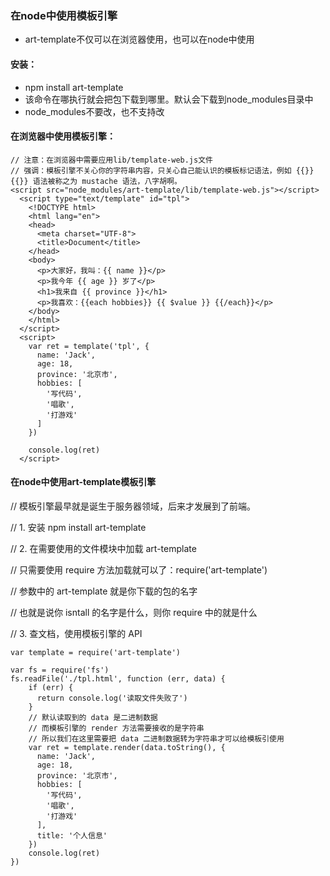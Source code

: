### 在node中使用模板引擎

- art-template不仅可以在浏览器使用，也可以在node中使用

#### 安装：

- npm install art-template
- 该命令在哪执行就会把包下载到哪里。默认会下载到node_modules目录中
- node_modules不要改，也不支持改

#### 在浏览器中使用模板引擎：

```
// 注意：在浏览器中需要应用lib/template-web.js文件
// 强调：模板引擎不关心你的字符串内容，只关心自己能认识的模板标记语法，例如 {{}}	{{}} 语法被称之为 mustache 语法，八字胡啊。
<script src="node_modules/art-template/lib/template-web.js"></script>
  <script type="text/template" id="tpl">
    <!DOCTYPE html>
    <html lang="en">
    <head>
      <meta charset="UTF-8">
      <title>Document</title>
    </head>
    <body>
      <p>大家好，我叫：{{ name }}</p>
      <p>我今年 {{ age }} 岁了</p>
      <h1>我来自 {{ province }}</h1>
      <p>我喜欢：{{each hobbies}} {{ $value }} {{/each}}</p>
    </body>
    </html>
  </script>
  <script>
    var ret = template('tpl', {
      name: 'Jack',
      age: 18,
      province: '北京市',
      hobbies: [
        '写代码',
        '唱歌',
        '打游戏'
      ]
    })

    console.log(ret)
  </script>
```

#### 在node中使用art-template模板引擎

// 模板引擎最早就是诞生于服务器领域，后来才发展到了前端。

// 1. 安装 npm install art-template

// 2. 在需要使用的文件模块中加载 art-template

//  只需要使用 require 方法加载就可以了：require('art-template')

//  参数中的 art-template 就是你下载的包的名字

//  也就是说你 isntall 的名字是什么，则你 require 中的就是什么

// 3. 查文档，使用模板引擎的 API

```
var template = require('art-template')

var fs = require('fs')
fs.readFile('./tpl.html', function (err, data) {
	if (err) {
	  return console.log('读取文件失败了')
	}
	// 默认读取到的 data 是二进制数据
	// 而模板引擎的 render 方法需要接收的是字符串
	// 所以我们在这里需要把 data 二进制数据转为字符串才可以给模板引使用
	var ret = template.render(data.toString(), {
	  name: 'Jack',
	  age: 18,
	  province: '北京市',
	  hobbies: [
	    '写代码',
	    '唱歌',
	    '打游戏'
	  ],
	  title: '个人信息'
	})
  	console.log(ret)
})
```


